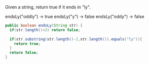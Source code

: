 Given a string, return true if it ends in "ly".

endsLy("oddly") → true
endsLy("y") → false
endsLy("oddy") → false



```java
public boolean endsLy(String str) {
  if(str.length()<2) return false;
  
  if(str.substring(str.length()-2,str.length()).equals("ly")){
    return true;
  }
  return false;
}

```

